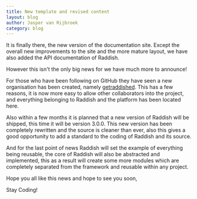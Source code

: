```yaml
---
title: New template and revised content
layout: blog
author: Jasper van Rijbroek
category: blog
---
```


It is finally there, the new version of the documentation site.
Except the overall new improvements to the site and the more mature layout, 
we have also added the API documentation of Raddish.

However this isn't the only big news for we have much more to announce!

<!-- more -->

For those who have been following on GitHub they have seen a new organisation has been created,
namely [getraddished](https://github.com/getraddished).
This has a few reasons, it is now more easy to allow other collaborators into the project,
and everything belonging to Raddish and the platform has been located here.

Also within a few months it is planned that a new version of Raddish will be shipped, this time
it will be version 3.0.0.
This new version has been completely rewritten and the source is cleaner than ever, also this gives
a good opportunity to add a standard to the coding of Raddish and its source.

And for the last point of news Raddish will set the example of everything being reusable, the core of Raddish
will also be abstracted and implemented, this as a result will create some more modules which are completely
separated from the framework and reusable within any project.
 
Hope you all like this news and hope to see you soon,

Stay Coding!